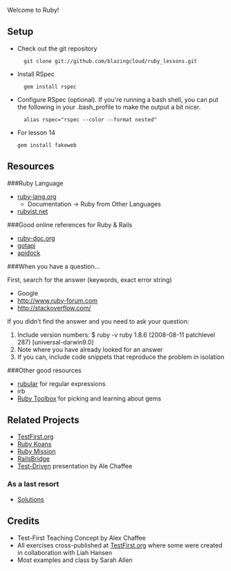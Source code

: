 Welcome to Ruby!

## Setup

* Check out the git repository

        git clone git://github.com/blazingcloud/ruby_lessons.git

* Install RSpec

        gem install rspec

* Configure RSpec (optional). If you're running a bash shell, you can put the following in your .bash_profile to make the output a bit nicer.

        alias rspec="rspec --color --format nested"

* For lesson 14

      gem install fakeweb

## Resources

###Ruby Language

* [ruby-lang.org](http://www.ruby-lang.org) 
  * Documentation -> Ruby from Other Languages
* [rubyist.net](http://www.rubyist.net/~slagell/ruby/)

###Good online references for Ruby & Rails

*	[ruby-doc.org](http://www.ruby-doc.org/) 
*	[gotapi](http://www.gotapi.com/rubyrails)
*	[apidock](http://apidock.com/)

###When you have a question...

First, search for the answer (keywords, exact error string)

*	Google
*	http://www.ruby-forum.com 
*	http://stackoverflow.com/ 

If you didn’t find the answer and you need to ask your question:

1. Include version numbers:
    $ ruby -v
    ruby 1.8.6 (2008-08-11 patchlevel 287) \[universal-darwin9.0\]
2. Note where you have already looked for an answer
3. If you can, include code snippets that reproduce the problem in isolation

###Other good resources

*	[rubular](http://www.rubular.com/) for regular expressions 
*	irb  
*	[Ruby Toolbox](https://www.ruby-toolbox.com/) for picking and learning about gems

## Related Projects

* [TestFirst.org](http://testfirst.org)
* [Ruby Koans](http://github.com/edgecase/ruby_koans)
* [Ruby Mission](http://github.com/alexch/mission)
* [RailsBridge](http://groups.google.com/group/railsbridge)
* [Test-Driven](http://www.slideshare.net/alexchaffee/test-driven) presentation by Ale Chaffee

### As a last resort
* [Solutions](http://github.com/ultrasaurus/test-first-teaching)

## Credits

* Test-First Teaching Concept by Alex Chaffee
* All exercises cross-published at [TestFirst.org](http://testfirst.org) where some were created in collaboration with Liah Hansen
* Most examples and class by Sarah Allen

